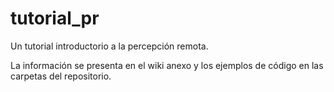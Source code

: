 # tutorial_pr
Un tutorial introductorio a la percepción remota.

La información se presenta en el wiki anexo y los ejemplos de código en las carpetas del repositorio.

